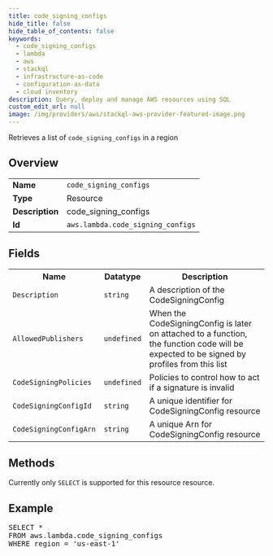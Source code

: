 ```yaml
---
title: code_signing_configs
hide_title: false
hide_table_of_contents: false
keywords:
  - code_signing_configs
  - lambda
  - aws
  - stackql
  - infrastructure-as-code
  - configuration-as-data
  - cloud inventory
description: Query, deploy and manage AWS resources using SQL
custom_edit_url: null
image: /img/providers/aws/stackql-aws-provider-featured-image.png
---
```

Retrieves a list of <code>code_signing_configs</code> in a region

## Overview
<table><tbody>
<tr><td><b>Name</b></td><td><code>code_signing_configs</code></td></tr>
<tr><td><b>Type</b></td><td>Resource</td></tr>
<tr><td><b>Description</b></td><td>code_signing_configs</td></tr>
<tr><td><b>Id</b></td><td><code>aws.lambda.code_signing_configs</code></td></tr>
</tbody></table>

## Fields
<table><tbody>
<tr><th>Name</th><th>Datatype</th><th>Description</th></tr>
<tr><td><code>Description</code></td><td><code>string</code></td><td>A description of the CodeSigningConfig</td></tr>
<tr><td><code>AllowedPublishers</code></td><td><code>undefined</code></td><td>When the CodeSigningConfig is later on attached to a function, the function code will be expected to be signed by profiles from this list</td></tr>
<tr><td><code>CodeSigningPolicies</code></td><td><code>undefined</code></td><td>Policies to control how to act if a signature is invalid</td></tr>
<tr><td><code>CodeSigningConfigId</code></td><td><code>string</code></td><td>A unique identifier for CodeSigningConfig resource</td></tr>
<tr><td><code>CodeSigningConfigArn</code></td><td><code>string</code></td><td>A unique Arn for CodeSigningConfig resource</td></tr>

</tbody></table>

## Methods
Currently only <code>SELECT</code> is supported for this resource resource.

## Example
<pre>
SELECT *<br/>FROM aws.lambda.code_signing_configs<br/>WHERE region = 'us-east-1'
</pre>
